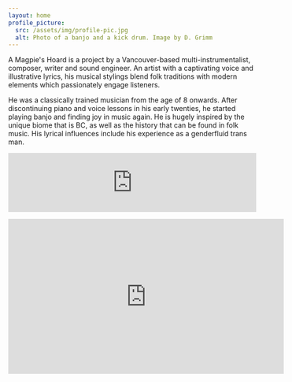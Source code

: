 ```yaml
---
layout: home
profile_picture:
  src: /assets/img/profile-pic.jpg
  alt: Photo of a banjo and a kick drum. Image by D. Grimm
---
```


<p>
  A Magpie's Hoard is a project by a Vancouver-based multi-instrumentalist, composer, writer and sound engineer. An artist with a captivating voice and illustrative lyrics, his musical stylings blend folk traditions with modern elements which passionately engage listeners.
</p><p>
He was a classically trained musician from the age of 8 onwards. After discontinuing piano and voice lessons in his early twenties, he started playing banjo and finding joy in music again. He is hugely inspired by the unique biome that is BC, as well as the history that can be found in folk music. His lyrical influences include his experience as a genderfluid trans man.
</p>

<p>
<iframe style="border: 0; width: 100%; height: 120px;" src="https://bandcamp.com/EmbeddedPlayer/track=2704742003/size=large/bgcol=333333/linkcol=e99708/tracklist=false/artwork=small/transparent=true/" seamless><a href="https://ruffledbirdling.bandcamp.com/track/mirrors-and-masks">Mirrors and Masks by Dominic Grimm</a></iframe>
</p>
<p>
<center>
<iframe width="560" height="315" src="https://www.youtube.com/embed/o1djyfyO2gI?si=w1mFlll1hK9DD0XX" title="YouTube video player" frameborder="0" allow="accelerometer; autoplay; clipboard-write; encrypted-media; gyroscope; picture-in-picture; web-share" referrerpolicy="strict-origin-when-cross-origin" allowfullscreen></iframe>
</p>
